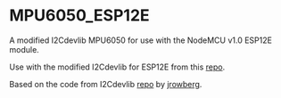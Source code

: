 # MPU6050_ESP12E

A modified I2Cdevlib MPU6050 for use with the NodeMCU v1.0 ESP12E module.

Use with the modified I2Cdevlib for ESP12E from this [repo](https://github.com/artus9033/I2Cdevlib_ESP12E).

Based on the code from I2Cdevlib [repo](https://github.com/jrowberg/i2cdevlib) by [jrowberg](https://github.com/jrowberg).
